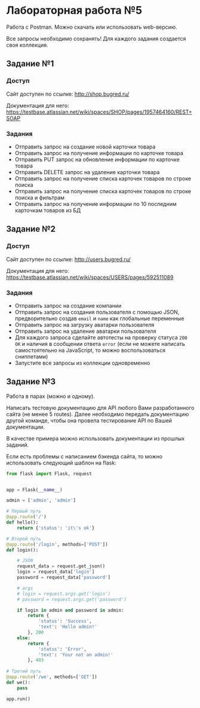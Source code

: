 # Лабораторная работа №5

Работа с Postman. Можно скачать или использовать web-версию.

Все запросы необходимо сохранять! Для каждого задания создается своя коллекция.
  
## Задание №1

### Доступ

Сайт доступен по ссылке: http://shop.bugred.ru/

Документация для него: https://testbase.atlassian.net/wiki/spaces/SHOP/pages/1957464160/REST+SOAP

### Задания

+ Отправить запрос на создание новой карточки товара
+ Отправить запрос на получение информации по карточке товара
+ Отправить PUT запрос на обновление информации по карточке товара
+ Отправить DELETE запрос на удаление карточки товара
+ Отправить запрос на получение списка карточек товаров по строке поиска
+ Отправить запрос на получение списка карточек товаров по строке поиска и фильтрам
+ Отправить запрос на получение информации по 10 последним карточкам товаров из БД

## Задание №2

### Доступ

Сайт доступен по ссылке: http://users.bugred.ru/

Документация для него: https://testbase.atlassian.net/wiki/spaces/USERS/pages/592511089

### Задания

+ Отправить запрос на создание компании
+ Отправить запрос на создания пользователя с помощью JSON, предворительно создав `email` и `name` как глобальные переменные
+ Отправить запрос на загрузку аватарки пользователя
+ Отправить запрос на удаление аватарки пользователя
+ Для каждого запроса сделайте автотесты на проверку статуса `200 OK` и наличия в сообщении ответа `error` (если не можете написать самостоятельно на JavaScript, то можно воспользоваться сниппетами)
+ Запустите все запросы из коллекции одновременно

## Задание №3

Работа в парах (можно и одному).

Написать тестовую документацию для API любого Вами разработанного сайта (не менее 5 routes). Далее необходимо передать документацию другой команде, чтобы она провела тестирование API по Вашей документации. 

В качестве примера можно использовать документации из прошлых заданий.

Если есть проблемы с написанием бэкенда сайта, то можно использовать следующий шаблон на flask:

```python
from flask import Flask, request


app = Flask(__name__)

admin = ['admin', 'admin']

# Первый путь
@app.route('/')
def hello():
    return {'status': 'it\'s ok'}

# Второй путь
@app.route('/login', methods=['POST'])
def login():

    # JSON
    request_data = request.get_json()
    login = request_data['login']
    password = request_data['password']

    # args
    # login = request.args.get('login')
    # password = request.args.get('password')

    if login in admin and password in admin:
        return {
            'status': 'Success',
            'text': 'Hello admin!'
        }, 200
    else:
        return {
            'status': 'Error',
            'text': 'Your not an admin!'
        }, 403
    
# Третий путь
@app.route('/we', methods=['GET'])
def we():
    pass

app.run()
```
